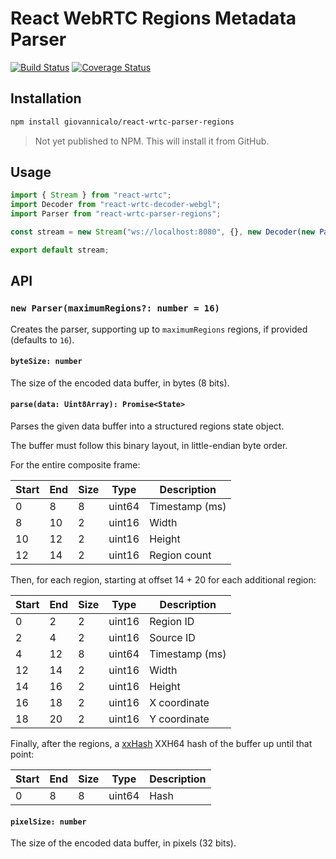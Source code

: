 # React WebRTC Regions Metadata Parser

[![Build Status](https://github.com/giovannicalo/react-wrtc-parser-regions/actions/workflows/build.yml/badge.svg)](https://github.com/giovannicalo/react-wrtc-parser-regions/actions/workflows/build.yml)
[![Coverage Status](https://coveralls.io/repos/github/giovannicalo/react-wrtc-parser-regions/badge.svg?branch=master)](https://coveralls.io/github/giovannicalo/react-wrtc-parser-regions?branch=master)

## Installation

```bash
npm install giovannicalo/react-wrtc-parser-regions
```

> Not yet published to NPM. This will install it from GitHub.

## Usage

```javascript
import { Stream } from "react-wrtc";
import Decoder from "react-wrtc-decoder-webgl";
import Parser from "react-wrtc-parser-regions";

const stream = new Stream("ws://localhost:8080", {}, new Decoder(new Parser()));

export default stream;
```

## API

### `new Parser(maximumRegions?: number = 16)`

Creates the parser, supporting up to `maximumRegions` regions, if provided (defaults to `16`).

#### `byteSize: number`

The size of the encoded data buffer, in bytes (8 bits).

#### `parse(data: Uint8Array): Promise<State>`

Parses the given data buffer into a structured regions state object.

The buffer must follow this binary layout, in little-endian byte order.

For the entire composite frame:

| Start | End | Size | Type   | Description    |
| ----- | --- | ---- | ------ | -------------- |
| 0     | 8   | 8    | uint64 | Timestamp (ms) |
| 8     | 10  | 2    | uint16 | Width          |
| 10    | 12  | 2    | uint16 | Height         |
| 12    | 14  | 2    | uint16 | Region count   |

Then, for each region, starting at offset 14 + 20 for each additional region:

| Start | End | Size | Type   | Description    |
| ----- | --- | ---- | ------ | -------------- |
| 0     | 2   | 2    | uint16 | Region ID      |
| 2     | 4   | 2    | uint16 | Source ID      |
| 4     | 12  | 8    | uint64 | Timestamp (ms) |
| 12    | 14  | 2    | uint16 | Width          |
| 14    | 16  | 2    | uint16 | Height         |
| 16    | 18  | 2    | uint16 | X coordinate   |
| 18    | 20  | 2    | uint16 | Y coordinate   |

Finally, after the regions, a [xxHash](https://github.com/Cyan4973/xxHash) XXH64 hash of the buffer up until that point:

| Start | End | Size | Type   | Description |
| ----- | --- | ---- | ------ | ----------- |
| 0     | 8   | 8    | uint64 | Hash        |

#### `pixelSize: number`

The size of the encoded data buffer, in pixels (32 bits).
